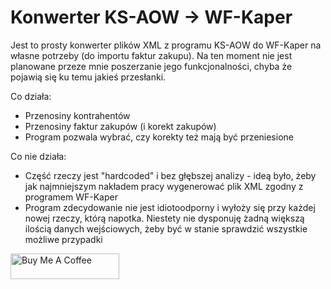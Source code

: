 # Konwerter KS-AOW -> WF-Kaper

Jest to prosty konwerter plików XML z programu KS-AOW do WF-Kaper na własne potrzeby (do importu faktur zakupu).
Na ten moment nie jest planowane przeze mnie poszerzanie jego funkcjonalności, chyba że pojawią się ku temu jakieś
przesłanki.

Co działa:
* Przenosiny kontrahentów
* Przenosiny faktur zakupów (i korekt zakupów)
* Program pozwala wybrać, czy korekty też mają być przeniesione

Co nie działa:
* Część rzeczy jest "hardcoded" i bez głębszej analizy - ideą było, żeby jak najmniejszym nakładem pracy wygenerować 
  plik XML zgodny z programem WF-Kaper
* Program zdecydowanie nie jest idiotoodporny i wyłoży się przy każdej nowej rzeczy, którą napotka. Niestety nie
  dysponuję żadną większą ilością danych wejściowych, żeby być w stanie sprawdzić wszystkie możliwe przypadki
  
<a href="https://www.buymeacoffee.com/dankowsk" target="_blank"><img src="https://cdn.buymeacoffee.com/buttons/v2/default-green.png" alt="Buy Me A Coffee" height="41px" width="174px" ></a>


